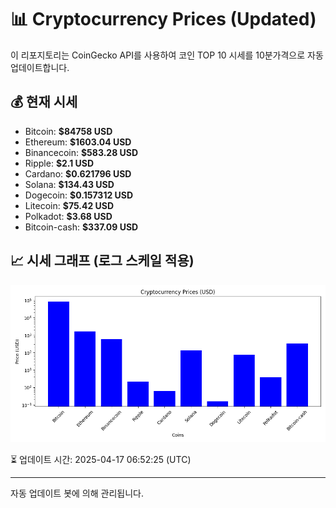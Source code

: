 
# 📊 Cryptocurrency Prices (Updated)

이 리포지토리는 CoinGecko API를 사용하여 코인 TOP 10 시세를 10분가격으로 자동 업데이트합니다.

## 💰 현재 시세
- Bitcoin: **$84758 USD**
- Ethereum: **$1603.04 USD**
- Binancecoin: **$583.28 USD**
- Ripple: **$2.1 USD**
- Cardano: **$0.621796 USD**
- Solana: **$134.43 USD**
- Dogecoin: **$0.157312 USD**
- Litecoin: **$75.42 USD**
- Polkadot: **$3.68 USD**
- Bitcoin-cash: **$337.09 USD**

## 📈 시세 그래프 (로그 스케일 적용)
![Crypto Prices](crypto_prices.png)

⏳ 업데이트 시간: 2025-04-17 06:52:25 (UTC)

---
자동 업데이트 봇에 의해 관리됩니다.
